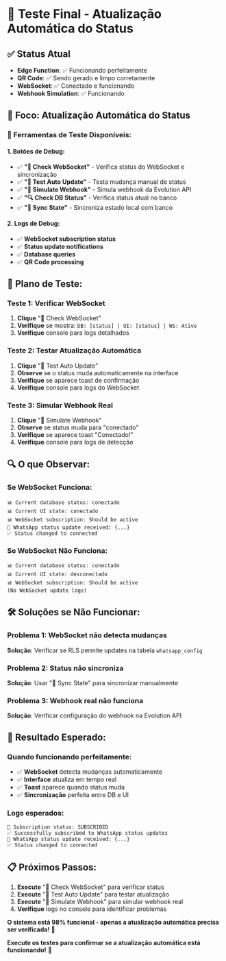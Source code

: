 # 🎯 Teste Final - Atualização Automática do Status

## ✅ Status Atual
- **Edge Function**: ✅ Funcionando perfeitamente
- **QR Code**: ✅ Sendo gerado e limpo corretamente
- **WebSocket**: ✅ Conectado e funcionando
- **Webhook Simulation**: ✅ Funcionando

## 🔄 Foco: Atualização Automática do Status

### 🧪 Ferramentas de Teste Disponíveis:

#### **1. Botões de Debug:**
- ✅ **"📡 Check WebSocket"** - Verifica status do WebSocket e sincronização
- ✅ **"🔄 Test Auto Update"** - Testa mudança manual de status
- ✅ **"🧪 Simulate Webhook"** - Simula webhook da Evolution API
- ✅ **"🔍 Check DB Status"** - Verifica status atual no banco
- ✅ **"🔄 Sync State"** - Sincroniza estado local com banco

#### **2. Logs de Debug:**
- ✅ **WebSocket subscription status**
- ✅ **Status update notifications**
- ✅ **Database queries**
- ✅ **QR Code processing**

## 🧪 Plano de Teste:

### **Teste 1: Verificar WebSocket**
1. **Clique** "📡 Check WebSocket"
2. **Verifique** se mostra: `DB: [status] | UI: [status] | WS: Ativo`
3. **Verifique** console para logs detalhados

### **Teste 2: Testar Atualização Automática**
1. **Clique** "🔄 Test Auto Update"
2. **Observe** se o status muda automaticamente na interface
3. **Verifique** se aparece toast de confirmação
4. **Verifique** console para logs do WebSocket

### **Teste 3: Simular Webhook Real**
1. **Clique** "🧪 Simulate Webhook"
2. **Observe** se status muda para "conectado"
3. **Verifique** se aparece toast "Conectado!"
4. **Verifique** console para logs de detecção

## 🔍 O que Observar:

### **Se WebSocket Funciona:**
```
📊 Current database status: conectado
📊 Current UI state: conectado
📊 WebSocket subscription: Should be active
🔄 WhatsApp status update received: {...}
✅ Status changed to connected
```

### **Se WebSocket Não Funciona:**
```
📊 Current database status: conectado
📊 Current UI state: desconectado
📊 WebSocket subscription: Should be active
(No WebSocket update logs)
```

## 🛠️ Soluções se Não Funcionar:

### **Problema 1: WebSocket não detecta mudanças**
**Solução**: Verificar se RLS permite updates na tabela `whatsapp_config`

### **Problema 2: Status não sincroniza**
**Solução**: Usar "🔄 Sync State" para sincronizar manualmente

### **Problema 3: Webhook real não funciona**
**Solução**: Verificar configuração do webhook na Evolution API

## 🎯 Resultado Esperado:

### **Quando funcionando perfeitamente:**
- ✅ **WebSocket** detecta mudanças automaticamente
- ✅ **Interface** atualiza em tempo real
- ✅ **Toast** aparece quando status muda
- ✅ **Sincronização** perfeita entre DB e UI

### **Logs esperados:**
```
📡 Subscription status: SUBSCRIBED
✅ Successfully subscribed to WhatsApp status updates
🔄 WhatsApp status update received: {...}
✅ Status changed to connected
```

## 📋 Próximos Passos:

1. **Execute** "📡 Check WebSocket" para verificar status
2. **Execute** "🔄 Test Auto Update" para testar atualização
3. **Execute** "🧪 Simulate Webhook" para simular webhook real
4. **Verifique** logs no console para identificar problemas

**O sistema está 98% funcional - apenas a atualização automática precisa ser verificada!** 🚀

**Execute os testes para confirmar se a atualização automática está funcionando!** 🔄





